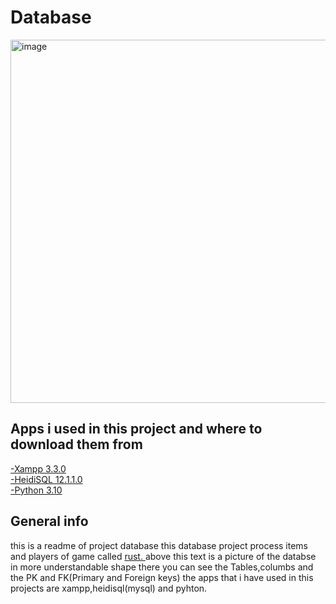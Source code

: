 # Database
<img width="581" alt="image" src="https://user-images.githubusercontent.com/88773240/191476561-c557624c-891d-41b2-99bf-2b5ba6ad6824.png">

<H2>Apps i used in this project and where to download them from</H2>
<A href="https://www.apachefriends.org"> -Xampp 3.3.0 </A> <BR>
<A href="https://www.heidisql.com/download.php"> -HeidiSQL 12.1.1.0 </A> <BR>
<A href="https://www.python.org/downloads/"> -Python 3.10 </A> <BR>

<H2> General info </H2>

this is a readme of project database this database project process items and players of game called <A href="https://facepunch.com/games/rust"> rust. </A>
above this text is a picture of the databse in more understandable shape there you can see the Tables,columbs and the PK and FK(Primary and Foreign keys)
the apps that i have used in this projects are xampp,heidisql(mysql) and pyhton.
<H2></H2>




